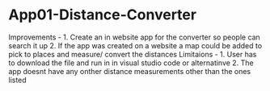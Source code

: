 # App01-Distance-Converter


Improvements - 1. Create an in website app for the converter so people can search it up
               2. If the app was created on a website a map could be added to pick to places and measure/ convert the distances
Limitaions - 1. User has to download the file and run in in visual studio code or alternatinve
             2. The app doesnt have any onther distance measurements other than the ones listed
